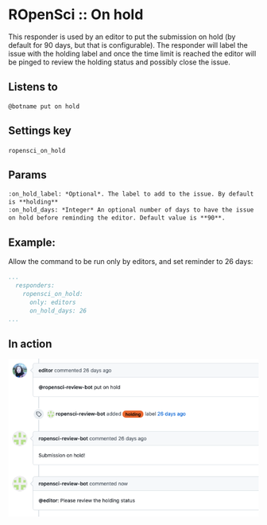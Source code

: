 ROpenSci :: On hold
===================

This responder is used by an editor to put the submission on hold (by default for 90 days, but that is configurable). The responder will label the issue with the holding label and once the time limit is reached the editor will be pinged to review the holding status and possibly close the issue.

## Listens to

```
@botname put on hold
```

## Settings key

`ropensci_on_hold`

## Params
```eval_rst
:on_hold_label: *Optional*. The label to add to the issue. By default is **holding**
:on_hold_days: *Integer* An optional number of days to have the issue on hold before reminding the editor. Default value is **90**.
```


## Example:

Allow the command to be run only by editors, and set reminder to 26 days:

```yaml
...
  responders:
    ropensci_on_hold:
      only: editors
      on_hold_days: 26
...
```

## In action

![](../../images/responders/ropensci/ropensci_on_hold.png "ROpenSci :: On hold responder in action")
